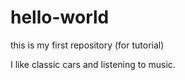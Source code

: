 # hello-world
this is my first repository (for tutorial)

I like classic cars and listening to music.
